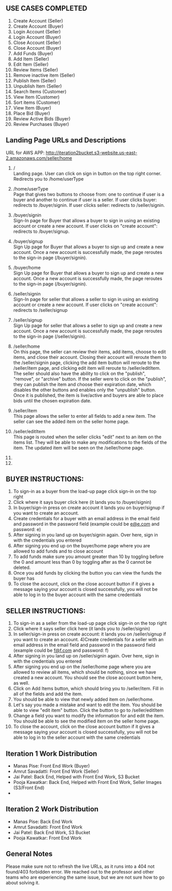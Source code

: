 ## USE CASES COMPLETED
  1) Create Account (Seller)
  2) Create Account (Buyer)
  3) Login Account (Seller)
  4) Login Account (Buyer)
  5) Close Account (Seller)
  6) Close Account (Buyer)
  7) Add Funds (Buyer)
  8) Add Item (Seller)
  9) Edit Item (Seller)
  10) Review Items (Seller)
  11) Remove inactive item (Seller)
  12) Publish Item (Seller)
  13) Unpublish Item (Seller)
  14) Search Items (Customer)
  15) View Item (Customer)
  16) Sort items (Customer)
  17) View Item (Buyer)
  18) Place Bid (Buyer)
  19) Review Active Bids (Buyer)
  20) Review Purchases (Buyer)

## Landing Page URLs and Descriptions
URL for AWS APP: http://iteration2bucket.s3-website.us-east-2.amazonaws.com/seller/home

  1) / <br/>
    Landing page. User can click on sign in button on the top right corner. Redirects you to /home/userType
    
  2) /home/userType <br/>
    Page that gives two buttons to choose from: one to continue if user is a buyer and another to continue if user is a seller. If user clicks buyer: redirects to /buyer/signin. If user clicks seller: redirects to /seller/signin.
    
  3) /buyer/signin <br/>
    Sign-In page for Buyer that allows a buyer to sign in using an existing account or create a new account. If user clicks on "create account": redirects to /buyer/signup.
    
  4) /buyer/signup <br/>
    Sign Up page for Buyer that allows a buyer to sign up and create a new account. Once a new account is successfully made, the page reroutes to the sign-in page (/buyer/signin).
    
  5) /buyer/home <br/>
     Sign Up page for Buyer that allows a buyer to sign up and create a new account. Once a new account is successfully made, the page reroutes to the sign-in page (/buyer/signin).
    
  6) /seller/signin <br/>
    Sign-In page for seller that allows a seller to sign in using an existing account or create a new account. If user clicks on "create account": redirects to /seller/signup 
    
  7) /seller/signup <br/>
    Sign Up page for seller that allows a seller to sign up and create a new account. Once a new account is successfully made, the page reroutes to the sign-in page (/seller/signin). 
    
  8) /seller/home <br/>
    On this page, the seller can review their items, add items, choose to edit items, and close their account. Closing their account will reroute them to the /seller/signin page, clicking the add item button will reroute to the /seller/item page, and clicking edit item will reroute to /seller/editItem. The seller should also have the ability to click on the "publish", "remove", or "archive" button. If the seller were to click on the "publish", they can publish the item and choose their expiration date, which disables the other buttons and enables only the "unpublish" button. Once it is published, the item is live/active and buyers are able to place bids until the chosen expiration date. 
    
  9) /seller/item <br/>
    This page allows the seller to enter all fields to add a new item. The seller can see the added item on the seller home page. 
    
  10) /seller/editItem <br/>
    This page is routed when the seller clicks "edit" next to an item on the items list. They will be able to make any modifications to the fields of the item. The updated item will be seen on the /seller/home page.

  11) 
  12) 
     


## BUYER INSTRUCTIONS:
  1) To sign-in as a buyer from the load-up page click sign-in on the top right 
  2) Click where it says buyer click here (it lands you to /buyer/signin) 
  3) In buyer/sign-in press on create account it lands you on buyer/signup if you want to create an account. 
  4) Create credentials for a buyer with an email address in the email field and password in the password field (example could be e@e.com and password: e)
  5) After signing in you land up on buyer/signin again. Over here, sign in with the credentials you entered
  6) After signing you end up on the buyer/home page where you are allowed to add funds and to close account
  7) To add funds make sure you amount greater than 10 by toggling before the 0 and amount less than 0 by toggling after as the 0 cannot be deleted.
  8) Once you add funds by clicking the button you can view the funds the buyer has
  9) To close the account, click on the close account button if it gives a message saying your account is closed successfully, you will not be able to log in to the buyer account with the same credentials

## SELLER INSTRUCTIONS:
1) To sign-in as a seller from the load-up page click sign-in on the top right 
  2) Click where it says seller click here (it lands you to /seller/signin) 
  3) In seller/sign-in press on create account: it lands you on /seller/signup if you want to create an account. 
  4)Create credentials for a seller with an email address in the email field and password in the password field (example could be f@f.com and password: f)
  3) After signing in you land up on /seller/signin again. Over here, sign in with the credentials you entered
  4) After signing you end up on the /seller/home page where you are allowed to review all items, which should be nothing, since we have created a new account. You should see the close account button here, as well. 
  5) Click on Add Items button, which should bring you to /seller/item. Fill in all of the fields and add the item. 
  6) You should be able to view that newly added item on /seller/home.  
  7) Let's say you made a mistake and want to edit the item. You should be able to view "edit item" button. Click the button to go to /seller/editItem
  8) Change a field you want to modify the information for and edit the item. You should be able to see the modified item on the seller home page.
  9) To close the account, click on the close account button if it gives a message saying your account is closed successfully, you will not be able to log in to the seller account with the same credentials


## Iteration 1 Work Distribution
- Manas Pise: Front End Work (Buyer)
- Amrut Savadatti: Front End Work (Seller)
- Jai Patel: Back End, Helped with Front End Work, S3 Bucket
- Pooja Kawatkar: Back End, Helped with Front End Work, Seller Images (S3/Front End)
- 
## Iteration 2 Work Distribution
- Manas Pise: Back End Work
- Amrut Savadatti: Front End Work
- Jai Patel: Back End Work, S3 Bucket
- Pooja Kawatkar: Front End Work

## General Notes
Please make sure not to refresh the live URLs, as it runs into a 404 not found/403 forbidden error. We reached out to the professor and other teams who are experiencing the same issue, but we are not sure how to go about solving it.

